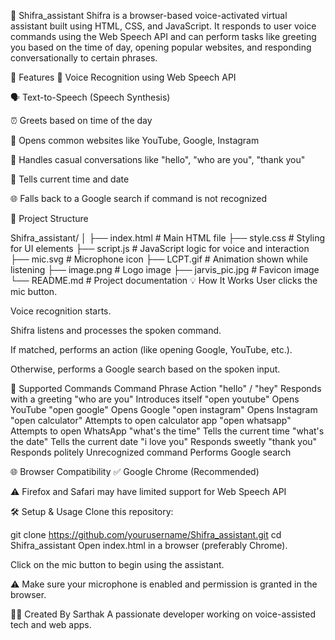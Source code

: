 🤖 Shifra_assistant
Shifra is a browser-based voice-activated virtual assistant built using HTML, CSS, and JavaScript. It responds to user voice commands using the Web Speech API and can perform tasks like greeting you based on the time of day, opening popular websites, and responding conversationally to certain phrases.

🚀 Features
🎤 Voice Recognition using Web Speech API

🗣️ Text-to-Speech (Speech Synthesis)

⏰ Greets based on time of the day

🔎 Opens common websites like YouTube, Google, Instagram

🧠 Handles casual conversations like "hello", "who are you", "thank you"

📅 Tells current time and date

🌐 Falls back to a Google search if command is not recognized

📁 Project Structure

Shifra_assistant/
│
├── index.html         # Main HTML file
├── style.css          # Styling for UI elements
├── script.js          # JavaScript logic for voice and interaction
├── mic.svg            # Microphone icon
├── LCPT.gif           # Animation shown while listening
├── image.png          # Logo image
├── jarvis_pic.jpg     # Favicon image
└── README.md          # Project documentation
💡 How It Works
User clicks the mic button.

Voice recognition starts.

Shifra listens and processes the spoken command.

If matched, performs an action (like opening Google, YouTube, etc.).

Otherwise, performs a Google search based on the spoken input.

🧠 Supported Commands
Command Phrase	Action
"hello" / "hey"	Responds with a greeting
"who are you"	Introduces itself
"open youtube"	Opens YouTube
"open google"	Opens Google
"open instagram"	Opens Instagram
"open calculator"	Attempts to open calculator app
"open whatsapp"	Attempts to open WhatsApp
"what's the time"	Tells the current time
"what's the date"	Tells the current date
"i love you"	Responds sweetly
"thank you"	Responds politely
Unrecognized command	Performs Google search

🌐 Browser Compatibility
✅ Google Chrome (Recommended)

⚠️ Firefox and Safari may have limited support for Web Speech API

🛠️ Setup & Usage
Clone this repository:

git clone https://github.com/yourusername/Shifra_assistant.git
cd Shifra_assistant
Open index.html in a browser (preferably Chrome).

Click on the mic button to begin using the assistant.

⚠️ Make sure your microphone is enabled and permission is granted in the browser.

🙋‍♂️ Created By
Sarthak
A passionate developer working on voice-assisted tech and web apps.

